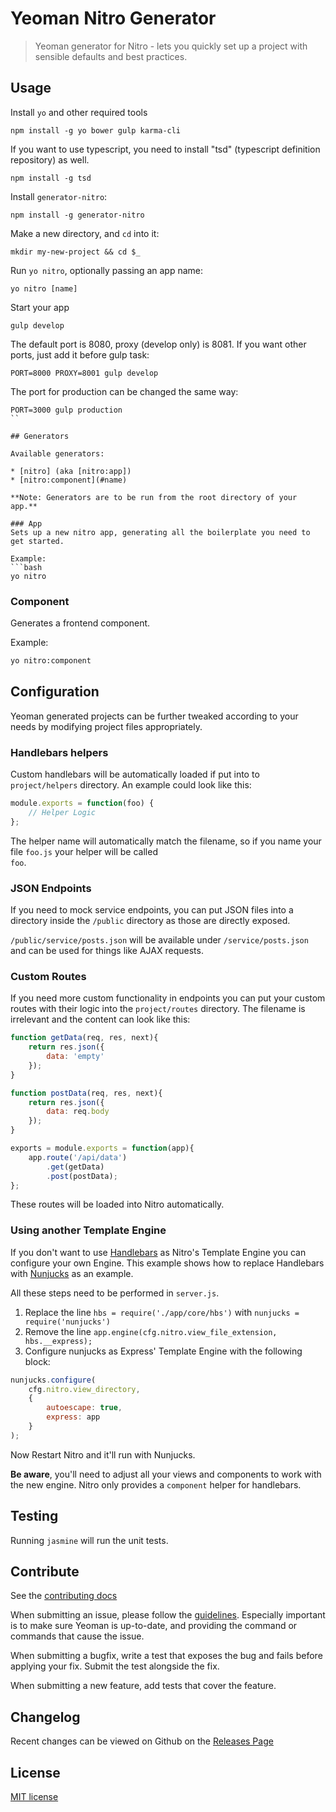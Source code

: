 # Yeoman Nitro Generator

> Yeoman generator for Nitro - lets you quickly set up a project with sensible defaults and best practices.

## Usage

Install `yo` and other required tools
```
npm install -g yo bower gulp karma-cli
```

If you want to use typescript, you need to install "tsd" (typescript definition repository) as well.
```
npm install -g tsd
```

Install `generator-nitro`:
```
npm install -g generator-nitro
```

Make a new directory, and `cd` into it:
```
mkdir my-new-project && cd $_
```

Run `yo nitro`, optionally passing an app name:
```
yo nitro [name]
```

Start your app
```
gulp develop
```
The default port is 8080, proxy (develop only) is 8081.  If you want other ports, just add it before gulp task:
```
PORT=8000 PROXY=8001 gulp develop
```

The port for production can be changed the same way:
```
PORT=3000 gulp production
``

## Generators

Available generators:

* [nitro] (aka [nitro:app])
* [nitro:component](#name)

**Note: Generators are to be run from the root directory of your app.**

### App
Sets up a new nitro app, generating all the boilerplate you need to get started. 

Example:
```bash
yo nitro
```

### Component
Generates a frontend component.

Example:
```bash
yo nitro:component
```

## Configuration
Yeoman generated projects can be further tweaked according to your needs by modifying project files appropriately.

### Handlebars helpers
Custom handlebars will be automatically loaded if put into to `project/helpers` directory. An example could look like 
this:

```js
module.exports = function(foo) {
    // Helper Logic
};
```

The helper name will automatically match the filename, so if you name your file `foo.js` your helper will be called  
`foo`.

### JSON Endpoints
If you need to mock service endpoints, you can put JSON files into a directory inside the `/public` directory as 
those are directly exposed.

`/public/service/posts.json` will be available under `/service/posts.json` and can be used for things like AJAX 
requests.

### Custom Routes
If you need more custom functionality in endpoints you can put your custom routes with their logic into the 
`project/routes` directory. The filename is irrelevant and the content can look like this:

```javascript
function getData(req, res, next){
    return res.json({
        data: 'empty'
    });
}

function postData(req, res, next){
    return res.json({
        data: req.body
    });
}

exports = module.exports = function(app){
    app.route('/api/data')
        .get(getData)
        .post(postData);
};
```

These routes will be loaded into Nitro automatically.

### Using another Template Engine
If you don't want to use [Handlebars](http://handlebarsjs.com/) as Nitro's Template Engine you can configure your own Engine.
This example shows how to replace Handlebars with [Nunjucks](https://mozilla.github.io/nunjucks/) as an example.

All these steps need to be performed in `server.js`.

1. Replace the line `hbs = require('./app/core/hbs')` with `nunjucks = require('nunjucks')`
2. Remove the line `app.engine(cfg.nitro.view_file_extension, hbs.__express);`
3. Configure nunjucks as Express' Template Engine with the following block:
```js
nunjucks.configure(
    cfg.nitro.view_directory,
    {
        autoescape: true,
        express: app
    }
);
```
Now Restart Nitro and it'll run with Nunjucks.

**Be aware**, you'll need to adjust all your views and components to work with the new engine. 
Nitro only provides a `component` helper for handlebars.

## Testing

Running `jasmine` will run the unit tests.

## Contribute

See the [contributing docs](https://github.com/yeoman/yeoman/blob/master/contributing.md)

When submitting an issue, please follow the [guidelines](https://github.com/yeoman/yeoman/blob/master/contributing.md#issue-submission). Especially important is to make sure Yeoman is up-to-date, and providing the command or commands that cause the issue.

When submitting a bugfix, write a test that exposes the bug and fails before applying your fix. Submit the test alongside the fix.

When submitting a new feature, add tests that cover the feature.

## Changelog

Recent changes can be viewed on Github on the [Releases Page](https://github.com/namics/generator-nitro/releases)

## License

[MIT license](http://opensource.org/licenses/MIT)
